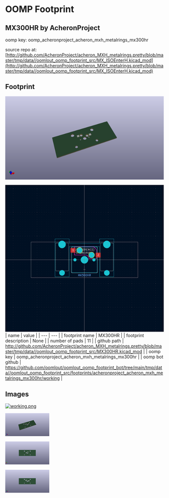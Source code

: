 # OOMP Footprint  
## MX300HR  by AcheronProject  
  
oomp key: oomp_acheronproject_acheron_mxh_metalrings_mx300hr  
  
source repo at: [http://github.com/AcheronProject/acheron_MXH_metalrings.pretty/blob/master/tmp/data//oomlout_oomp_footprint_src/MX_ISOEnterH.kicad_mod](http://github.com/AcheronProject/acheron_MXH_metalrings.pretty/blob/master/tmp/data//oomlout_oomp_footprint_src/MX_ISOEnterH.kicad_mod)  
## Footprint  
  
[![working_kicad_pcb_3d.png](working_kicad_pcb_3d_600.png)](working_kicad_pcb_3d.png)  
  
[![working.png](working_600.png)](working.png)  
| name | value | 
| --- | --- | 
| footprint name | MX300HR | 
| footprint description | None | 
| number of pads | 11 | 
| github path | http://github.com/AcheronProject/acheron_MXH_metalrings.pretty/blob/master/tmp/data//oomlout_oomp_footprint_src/MX300HR.kicad_mod | 
| oomp key | oomp_acheronproject_acheron_mxh_metalrings_mx300hr | 
| oomp bot github | https://github.com/oomlout/oomlout_oomp_footprint_bot/tree/main/tmp/data//oomlout_oomp_footprint_src/footprints/acheronproject_acheron_mxh_metalrings_mx300hr/working | 
## Images  
  
[![working.png](working_140.png)](working.png)  
  
[![working_kicad_pcb_3d.png](working_kicad_pcb_3d_140.png)](working_kicad_pcb_3d.png)  
  
[![working_kicad_pcb_3d_back.png](working_kicad_pcb_3d_back_140.png)](working_kicad_pcb_3d_back.png)  
  
[![working_kicad_pcb_3d_front.png](working_kicad_pcb_3d_front_140.png)](working_kicad_pcb_3d_front.png)  
